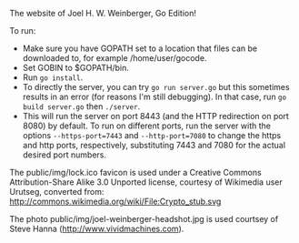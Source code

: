 The website of Joel H. W. Weinberger, Go Edition!

To run:
* Make sure you have GOPATH set to a location that files can be downloaded to,
  for example /home/user/gocode.
* Set GOBIN to $GOPATH/bin.
* Run `go install`.
* To directly the server, you can try `go run server.go` but this sometimes
  results in an error (for reasons I'm still debugging). In that case, run `go
  build server.go` then `./server`.
* This will run the server on port 8443 (and the HTTP redirection on port 8080)
  by default. To run on different ports, run the server with the options
  `--https-port=7443` and `--http-port=7080` to change the https and http ports,
  respectively, substituting 7443 and 7080 for the actual desired port numbers.

The public/img/lock.ico favicon is used under a Creative Commons
Attribution-Share Alike 3.0 Unported license, courtesy of Wikimedia user
Urutseg, converted from: http://commons.wikimedia.org/wiki/File:Crypto_stub.svg

The photo public/img/joel-weinberger-headshot.jpg is used courtsey of Steve
Hanna (http://www.vividmachines.com).

